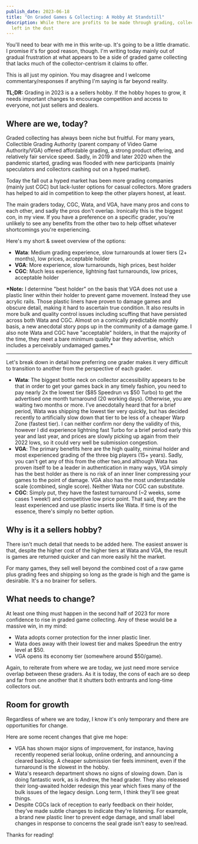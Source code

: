```yaml
---
publish_date: 2023-06-18
title: "On Graded Games & Collecting: A Hobby At Standstill"
description: While there are profits to be made through grading, collectors are
  left in the dust
---
```

You'll need to bear with me in this write-up. It's going to be a little dramatic. I promise it's for good reason, though. I'm writing today mainly out of gradual frustration at what appears to be a side of graded game collecting that lacks much of the collector-centrism it claims to offer.

This is all just my opinion. You may disagree and I welcome commentary/responses if anything I'm saying is far beyond reality.

**TL;DR:** Grading in 2023 is a a sellers hobby. If the hobby hopes to grow, it needs important changes to encourage competition and access to everyone, not just sellers and dealers.

## Where are we, today?

Graded collecting has always been niche but fruitful. For many years, Collectible Grading Authority (parent company of Video Game Authority/VGA) offered affordable grading, a strong product offering, and relatively fair service speed. Sadly, in 2019 and later 2020 when the pandemic started, grading was flooded with new participants (mainly speculators and collectors cashing out on a hyped market).

Today the fall out a hyped market has been more grading companies (mainly just CGC) but lack-luster options for casual collectors. More graders has helped to aid in competition to keep the other players honest, at least.

The main graders today, CGC, Wata, and VGA, have many pros and cons to each other, and sadly the pros don't overlap. Ironically this is the biggest con, in my view. If you have a preference on a specific grader, you're unlikely to see any benefits from the other two to help offset whatever shortcomings you're experiencing.

Here's my short & sweet overview of the options:

* **Wata**: Medium grading experience, slow turnarounds at lower tiers (2+ months), low prices, acceptable holder
* **VGA**: More experience, slow turnarounds, high prices, best holder
* **CGC**: Much less experience, lightning fast turnarounds, low prices, acceptable holder

**\*Note:** I determine "best holder" on the basis that VGA does not use a plastic liner within their holder to prevent game movement. Instead they use acrylic rails. Those plastic liners have proven to damage games and obscure detail, making it hard to ascertain true condition. It also results in more bulk and quality control issues including scuffing that have persisted across both Wata and CGC. Almost on a comically predictable monthly basis, a new anecdotal story pops up in the community of a damage game. I also note Wata and CGC have "acceptable" holders, in that the majority of the time, they meet a bare minimum quality bar they advertise, which includes a perceivably undamaged games.*

- - -

Let's break down in detail how preferring one grader makes it very difficult to transition to another from the perspective of each grader.

* **Wata**: The biggest bottle neck on collector accessibility appears to be that in order to get your games back in any timely fashion, you need to pay nearly 2x the lowest tier ($85 Speedrun vs $50 Turbo) to get the advertised one month turnaround (20 working days). Otherwise, you are waiting two months or more. I've anecdotally heard that for a brief period, Wata was shipping the lowest tier very quickly, but has decided recently to artificially slow down that tier to be less of a cheaper Warp Zone (fastest tier). I can neither confirm nor deny the validity of this, however I did experience lightning fast Turbo for a brief period early this year and last year, and prices are slowly picking up again from their 2022 lows, so it could very well be submission congestion.
* **VGA**: The primary benefits here are the high quality, minimal holder and most experienced grading of the three big players (15+ years). Sadly, you can't get any of this from the other two,and although Wata has proven itself to be a leader in authentication in many ways, VGA simply has the best holder as there is no risk of an inner liner compressing your games to the point of damage. VGA also has the most understandable scale (combined, single score). Neither Wata nor CGC can substitute. 
* **CGC**: Simply put, they have the fastest turnaround (~2 weeks, some cases 1 week!) and competitive low price point. That said, they are the least experienced and use plastic inserts like Wata. If time is of the essence, there's simply no better option.

## Why is it a sellers hobby?

There isn't much detail that needs to be added here. The easiest answer is that, despite the higher cost of the higher tiers at Wata and VGA, the result is games are returned quicker and can more easily hit the market. 

For many games, they sell well beyond the combined cost of a raw game plus grading fees and shipping so long as the grade is high and the game is desirable. It's a no brainer for sellers.

## What needs to change?

At least one thing must happen in the second half of 2023 for more confidence to rise in graded game collecting. Any of these would be a massive win, in my mind:

* Wata adopts corner protection for the inner plastic liner.
* Wata does away with their lowest tier and makes Speedrun the entry level at $50.
* VGA opens its economy tier (somewhere around $50/game).

Again, to reiterate from where we are today, we just need more service overlap between these graders. As it is today, the cons of each are so deep and far from one another that it shutters both entrants and long-time collectors out.

## Room for growth

Regardless of where we are today, I know it's only temporary and there are opportunities for change.

Here are some recent changes that give me hope:

* VGA has shown major signs of improvement, for instance, having recently reopened serial lookup, online ordering, and announcing a cleared backlog. A cheaper submission tier feels imminent, even if the turnaround is the slowest in the hobby.
* Wata's research department shows no signs of slowing down. Dan is doing fantastic work, as is Andrew, the head grader. They also released their long-awaited holder redesign this year which fixes many of the bulk issues of the legacy design. Long term, I think they'll see great things.
* Despite CGCs lack of reception to early feedback on their holder, they've made subtle changes to indicate they're listening. For example, a brand new plastic liner to prevent edge damage, and small label changes in response to concerns the seal grade isn't easy to see/read. 

Thanks for reading!